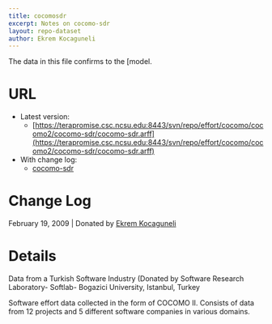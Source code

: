```yaml
---
title: cocomosdr
excerpt: Notes on cocomo-sdr
layout: repo-dataset
author: Ekrem Kocaguneli
---
```




The data in this file confirms to the [model.

# URL

  * Latest version:
    * [https://terapromise.csc.ncsu.edu:8443/svn/repo/effort/cocomo/cocomo2/cocomo-sdr/cocomo-sdr.arff](https://terapromise.csc.ncsu.edu:8443/svn/repo/effort/cocomo/cocomo2/cocomo-sdr/cocomo-sdr.arff)
  * With change log:
    * [cocomo-sdr](https://terapromise.csc.ncsu.edu:8443/svn/repo/effort/cocomo/cocomo2/cocomo-sdr/)

# Change Log

February 19, 2009 | Donated by [Ekrem Kocaguneli](/repo/people/data-donors/promise3.html)

# Details

Data from a Turkish Software Industry (Donated by Software Research Laboratory- Softlab-
              Bogazici University, Istanbul, Turkey

Software effort data collected in the form of COCOMO II.
Consists of data from 12 projects and 5 different software companies in various domains.
